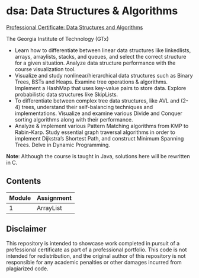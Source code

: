 # dsa: Data Structures & Algorithms

[Professional Certificate: Data Structures and
Algorithms](https://www.edx.org/professional-certificate/gtx-data-structures-and-algorithms)

The Georgia Institute of Technology (GTx)

- Learn how to differentiate between linear data structures like linkedlists, arrays, arraylists,
  stacks, and queues, and select the correct structure for a given situation. Analyze data structure
  performance with the course visualization tool.
- Visualize and study nonlinear/hierarchical data structures such as Binary Trees, BSTs and Heaps.
  Examine tree operations & algorithms. Implement a HashMap that uses key-value pairs to store data.
  Explore probabilistic data structures like SkipLists.
- To differentiate between complex tree data structures, like AVL and (2-4) trees, understand their
  self-balancing techniques and implementations. Visualize and examine various Divide and Conquer
  sorting algorithms along with their performance.
- Analyze & implement various Pattern Matching algorithms from KMP to Rabin-Karp. Study essential
  graph traversal algorithms in order to implement Dijkstra’s Shortest Path, and construct Minimum
  Spanning Trees. Delve in Dynamic Programming.

**Note**: Although the course is taught in Java, solutions here will be rewritten in C.

## Contents

| Module      | Assignment  |
| ----------- | ----------- |
| 1           | ArrayList   |

## Disclaimer
This repository is intended to showcase work completed in pursuit of a professional certificate as
part of a professional portfolio. This code is not intended for redistribution, and the original
author of this repository is not responsible for any academic penalties or other damages incurred
from plagiarized code.
